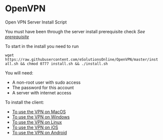# OpenVPN
Open VPN Server Install Script

You must have been through the server install prerequisite check _See [prerequisite](https://github.com/eSolutionsOnline/ServerInstall/wiki/Prerequisite)_ 

To start in the install you need to run 

`wget https://raw.githubusercontent.com/eSolutionsOnline/OpenVPN/master/install.sh && chmod 0777 install.sh && ./install.sh`

You will need:
- A non-root user with sudo access
- The password for this account
- A server with internet access

To install the client:
- [To use the VPN on MacOS](https://openvpn.net/vpn-server-resources/connecting-to-access-server-with-macos/)
- [To use the VPN on Windows](https://openvpn.net/vpn-server-resources/connecting-to-access-server-with-windows/)
- [To use the VPN on Linux](https://openvpn.net/vpn-server-resources/connecting-to-access-server-with-linux/)
- [To use the VPN on iOS](https://openvpn.net/vpn-server-resources/connecting-to-access-server-with-apple-ios/)
- [To use the VPN on Android](https://openvpn.net/vpn-server-resources/connecting-to-access-server-with-android/)
